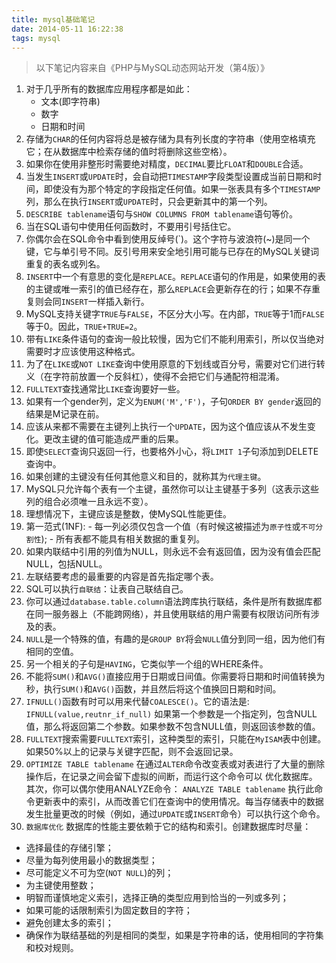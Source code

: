 ```yaml
---
title: mysql基础笔记
date: 2014-05-11 16:22:38
tags: mysql
---
```

 

> 以下笔记内容来自《PHP与MySQL动态网站开发（第4版）》

 1. 对于几乎所有的数据库应用程序都是如此：
    - 文本(即字符串)
    - 数字
    - 日期和时间
 2. 存储为`CHAR`的任何内容将总是被存储为具有列长度的字符串（使用空格填充它；在从数据库中检索存储的值时将删除这些空格）。
 3. 如果你在使用非整形时需要绝对精度，`DECIMAL`要比`FLOAT`和`DOUBLE`合适。
 4. 当发生`INSERT`或`UPDATE`时，会自动把`TIMESTAMP`字段类型设置成当前日期和时间，即使没有为那个特定的字段指定任何值。如果一张表具有多个`TIMESTAMP`列，那么在执行`INSERT`或`UPDATE`时，只会更新其中的第一个列。
 5. `DESCRIBE tablename`语句与`SHOW COLUMNS FROM tablename`语句等价。
 6. 当在SQL语句中使用任何函数时，不要用引号括住它。
 7. 你偶尔会在SQL命令中看到使用反绰号(`)。这个字符与波浪符(~)是同一个键，它与单引号不同。反引号用来安全地引用可能与已存在的MySQL关键词重复的表名或列名。
 8. `INSERT`中一个有意思的变化是`REPLACE`。`REPLACE`语句的作用是，如果使用的表的主键或唯一索引的值已经存在，那么`REPLACE`会更新存在的行；如果不存重复则会同`INSERT`一样插入新行。
 9. MySQL支持关键字`TRUE`与`FALSE`，不区分大小写。在内部，`TRUE`等于1而`FALSE`等于0。因此，`TRUE+TRUE=2`。
 10. 带有`LIKE`条件语句的查询一般比较慢，因为它们不能利用索引，所以仅当绝对需要时才应该使用这种格式。
 11. 为了在`LIKE`或`NOT LIKE`查询中使用原意的下划线或百分号，需要对它们进行转义（在字符前放置一个反斜杠），使得不会把它们与通配符相混淆。
 12. `FULLTEXT`查找通常比`LIKE`查询要好一些。
 13. 如果有一个gender列，定义为`ENUM('M','F')`，子句`ORDER BY gender`返回的结果是M记录在前。
 14. 应该从来都不需要在主键列上执行一个`UPDATE`，因为这个值应该从不发生变化。更改主键的值可能造成严重的后果。
 15. 即使`SELECT`查询只返回一行，也要格外小心，将`LIMIT 1`子句添加到DELETE查询中。
 16. 如果创建的主键没有任何其他意义和目的，就称其为`代理主键`。
 17. MySQL只允许每个表有一个主键，虽然你可以让主键基于多列（这表示这些列的组合必须唯一且永远不变）。
 18. 理想情况下，主键应该是整数，使MySQL性能更佳。
 19. 第一范式(1NF):
    - 每一列必须仅包含一个值（有时候这被描述为`原子性`或`不可分割性`);
    - 所有表都不能具有相关数据的重复列。
 20. 如果内联结中引用的列值为NULL，则永远不会有返回值，因为没有值会匹配NULL，包括NULL。
 21. 左联结要考虑的最重要的内容是首先指定哪个表。
 22. SQL可以执行`自联结`：让表自己联结自己。
 23. 你可以通过`database.table.column`语法跨库执行联结，条件是所有数据库都在同一服务器上（不能跨网络），并且使用联结的用户需要有权限访问所有涉及的表。
 24. `NULL`是一个特殊的值，有趣的是`GROUP BY`将会`NULL`值分到同一组，因为他们有相同的空值。
 25. 另一个相关的子句是`HAVING`，它类似竽一个组的WHERE条件。
 26. 不能将`SUM()`和`AVG()`直接应用于日期或日间值。你需要将日期和时间值转换为秒，执行`SUM()`和`AVG()`函数，并且然后将这个值换回日期和时间。
 27. `IFNULL()`函数有时可以用来代替`COALESCE()`。它的语法是:
        `IFNULL(value,reutnr_if_null)`
    如果第一个参数是一个指定列，包含NULL值，那么将返回第二个参数。如果参数不包含NULL值，则返回该参数的值。
 28. `FULLTEXT`搜索需要`FULLTEXT`索引，这种类型的索引，只能在`MyISAM`表中创建。如果50%以上的记录与关键字匹配，则不会返回记录。
 29. `OPTIMIZE TABLE tablename`
    在通过`ALTER`命令改变表或对表进行了大量的删除操作后，在记录之间会留下虚拟的间断，而运行这个命令可以 优化数据库。
    其次，你可以偶尔使用ANALYZE命令：
        `ANALYZE TABLE tablename`
    执行此命令更新表中的索引，从而改善它们在查询中的使用情况。每当存储表中的数据发生批量更改的时候（例如，通过`UPDATE`或`INSERT`命令）可以执行这个命令。
 30. `数据库优化`
    数据库的性能主要依赖于它的结构和索引。创建数据库时尽量：
- 选择最佳的存储引擎；
- 尽量为每列使用最小的数据类型；
-  尽可能定义不可为空(`NOT NULL`)的列；
- 为主键使用整数；
- 明智而谨慎地定义索引，选择正确的类型应用到恰当的一列或多列；
- 如果可能的话限制索引为固定数目的字符；
- 避免创建太多的索引；
- 确保作为联结基础的列是相同的类型，如果是字符串的话，使用相同的字符集和校对规则。